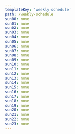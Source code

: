 ```yaml
---
templateKey: 'weekly-schedule'
path: /weekly-schedule
sun00: none
sun01: none
sun02: none
sun03: none
sun04: none
sun05: none
sun06: none
sun07: none
sun08: none
sun09: none
sun10: none
sun11: none
sun12: none
sun13: none
sun14: none
sun15: none
sun16: none
sun17: none
sun18: none
sun19: none
sun20: none
sun21: none
sun22: none
sun23: none
---
```

